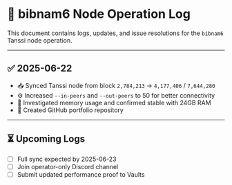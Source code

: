 # 🧾 bibnam6 Node Operation Log

This document contains logs, updates, and issue resolutions for the `bibnam6` Tanssi node operation.

---

## ✅ 2025-06-22
- 📥 Synced Tanssi node from block `2,784,213` → `4,177,406` / `7,644,280`
- ⚙️ Increased `--in-peers` and `--out-peers` to 50 for better connectivity
- 🧠 Investigated memory usage and confirmed stable with 24GB RAM
- 📝 Created GitHub portfolio repository

---

## ⏳ Upcoming Logs
- [ ] Full sync expected by 2025-06-23
- [ ] Join operator-only Discord channel
- [ ] Submit updated performance proof to Vaults
